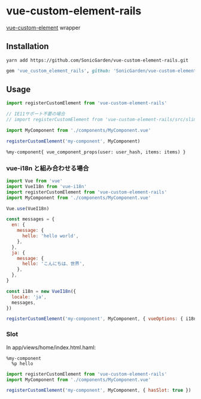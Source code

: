 # vue-custom-element-rails

[vue\-custom\-element](https://github.com/karol-f/vue-custom-element) wrapper

## Installation

```
yarn add https://github.com/SonicGarden/vue-custom-element-rails.git
```

```ruby
gem 'vue_custom_element_rails', github: 'SonicGarden/vue-custom-element-rails'
```

## Usage

```javascript
import registerCustomElement from 'vue-custom-element-rails'

// IE11サポート不要の場合
// import registerCustomElement from 'vue-custom-element-rails/src/slim'

import MyComponent from './components/MyComponent.vue'

registerCustomElement('my-component', MyComponent)
```

```haml
%my-component{ vue_component_props(user: user_hash, items: items) }
```

### vue-i18n と組み合わせる場合

```javascript
import Vue from 'vue'
import VueI18n from 'vue-i18n'
import registerCustomElement from 'vue-custom-element-rails'
import MyComponent from './components/MyComponent.vue'

Vue.use(VueI18n)

const messages = {
  en: {
    message: {
      hello: 'hello world',
    },
  },
  ja: {
    message: {
      hello: 'こんにちは、世界',
    },
  },
}

const i18n = new VueI18n({
  locale: 'ja',
  messages,
})

registerCustomElement('my-component', MyComponent, { vueOptions: { i18n } })
```

### Slot

In app/views/home/index.html.haml:

```haml
%my-component
  %p hello
```

```javascript
import registerCustomElement from 'vue-custom-element-rails'
import MyComponent from './components/MyComponent.vue'

registerCustomElement('my-component', MyComponent, { hasSlot: true })
```
